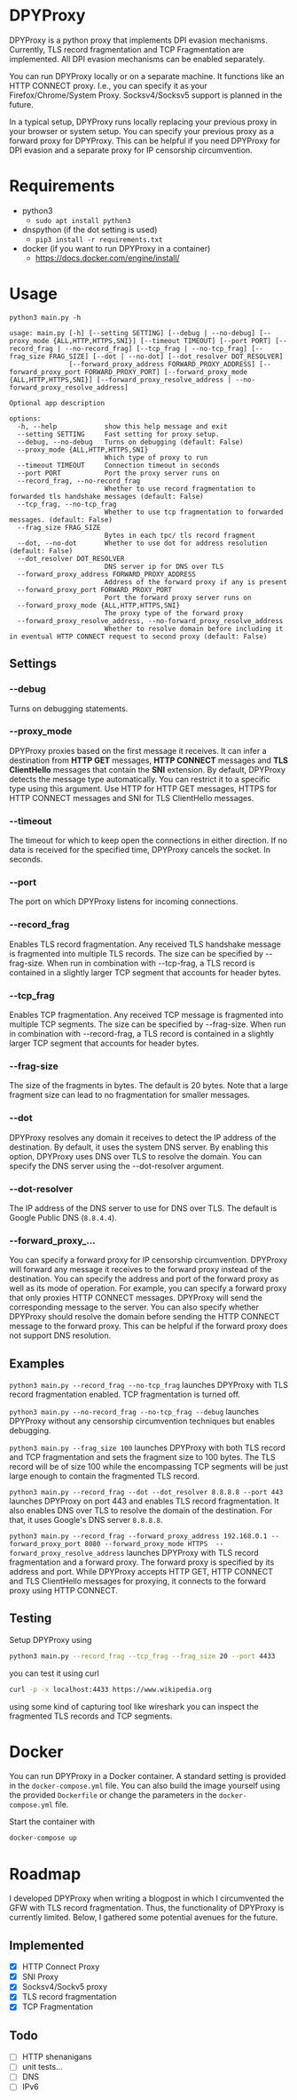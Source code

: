 # DPYProxy
DPYProxy is a python proxy that implements DPI evasion mechanisms. Currently, TLS record fragmentation and TCP
Fragmentation are implemented. All DPI evasion mechanisms can be enabled separately.

You can run DPYProxy locally or on a separate machine. It functions like an HTTP CONNECT proxy. I.e., you can specify
it as your Firefox/Chrome/System Proxy. Socksv4/Socksv5 support is planned in the future.

In a typical setup, DPYProxy runs locally replacing your previous proxy in your browser or system setup. You can specify
your previous proxy as a forward proxy for DPYProxy. This can be helpful if you need DPYProxy for DPI evasion and a
separate proxy for IP censorship circumvention.

# Requirements
- python3
  - `sudo apt install python3`
- dnspython (if the dot setting is used)
  - `pip3 install -r requirements.txt`
- docker (if you want to run DPYProxy in a container)
  - https://docs.docker.com/engine/install/
# Usage

```
python3 main.py -h
      
usage: main.py [-h] [--setting SETTING] [--debug | --no-debug] [--proxy_mode {ALL,HTTP,HTTPS,SNI}] [--timeout TIMEOUT] [--port PORT] [--record_frag | --no-record_frag] [--tcp_frag | --no-tcp_frag] [--frag_size FRAG_SIZE] [--dot | --no-dot] [--dot_resolver DOT_RESOLVER]
               [--forward_proxy_address FORWARD_PROXY_ADDRESS] [--forward_proxy_port FORWARD_PROXY_PORT] [--forward_proxy_mode {ALL,HTTP,HTTPS,SNI}] [--forward_proxy_resolve_address | --no-forward_proxy_resolve_address]

Optional app description

options:
  -h, --help            show this help message and exit
  --setting SETTING     Fast setting for proxy setup.
  --debug, --no-debug   Turns on debugging (default: False)
  --proxy_mode {ALL,HTTP,HTTPS,SNI}
                        Which type of proxy to run
  --timeout TIMEOUT     Connection timeout in seconds
  --port PORT           Port the proxy server runs on
  --record_frag, --no-record_frag
                        Whether to use record fragmentation to forwarded tls handshake messages (default: False)
  --tcp_frag, --no-tcp_frag
                        Whether to use tcp fragmentation to forwarded messages. (default: False)
  --frag_size FRAG_SIZE
                        Bytes in each tpc/ tls record fragment
  --dot, --no-dot       Whether to use dot for address resolution (default: False)
  --dot_resolver DOT_RESOLVER
                        DNS server ip for DNS over TLS
  --forward_proxy_address FORWARD_PROXY_ADDRESS
                        Address of the forward proxy if any is present
  --forward_proxy_port FORWARD_PROXY_PORT
                        Port the forward proxy server runs on
  --forward_proxy_mode {ALL,HTTP,HTTPS,SNI}
                        The proxy type of the forward proxy
  --forward_proxy_resolve_address, --no-forward_proxy_resolve_address
                        Whether to resolve domain before including it in eventual HTTP CONNECT request to second proxy (default: False)
```

## Settings

### --debug
Turns on debugging statements.

### --proxy_mode
DPYProxy proxies based on the first message it receives. It can infer a destination from **HTTP GET** messages,
**HTTP CONNECT** messages and **TLS ClientHello** messages that contain the **SNI** extension. By default, DPYProxy 
detects the message type automatically. You can restrict it to a specific type using this argument. Use HTTP for 
HTTP GET messages, HTTPS for HTTP CONNECT messages and SNI for TLS ClientHello messages.

### --timeout
The timeout for which to keep open the connections in either direction. If no data is received for the specified time, 
DPYProxy cancels the socket. In seconds.

### --port
The port on which DPYProxy listens for incoming connections.

### --record_frag
Enables TLS record fragmentation. Any received TLS handshake message is fragmented into multiple TLS records. The size 
can be specified by --frag-size. When run in combination with --tcp-frag, a TLS record is contained in a slightly larger TCP segment
that accounts for header bytes.

### --tcp_frag
Enables TCP fragmentation. Any received TCP message is fragmented into multiple TCP segments. The size can be specified
by --frag-size. When run in combination with --record-frag, a TLS record is contained in a slightly larger TCP segment
that accounts for header bytes.

### --frag-size
The size of the fragments in bytes. The default is 20 bytes. Note that a large fragment size can lead to no 
fragmentation for smaller messages.

### --dot
DPYProxy resolves any domain it receives to detect the IP address of the destination. By default, it uses the system DNS
server. By enabling this option, DPYProxy uses DNS over TLS to resolve the domain. You can specify the DNS server using
the --dot-resolver argument.

### --dot-resolver
The IP address of the DNS server to use for DNS over TLS. The default is Google Public DNS (`8.8.4.4`).

### --forward_proxy_...
You can specify a forward proxy for IP censorship circumvention. DPYProxy will forward any message it receives to the 
forward proxy instead of the destination. You can specify the address and port of the forward proxy as well as its mode
of operation. For example, you can specify a forward proxy that only proxies HTTP CONNECT messages. DPYProxy will send 
the corresponding message to the server. You can also specify whether DPYProxy should resolve the domain before sending
the HTTP CONNECT message to the forward proxy. This can be helpful if the forward proxy does not support DNS resolution.

## Examples

`python3 main.py --record_frag --no-tcp_frag` launches DPYProxy with TLS record fragmentation enabled. TCP fragmentation is 
turned off.

`python3 main.py --no-record_frag --no-tcp_frag --debug` launches DPYProxy without any censorship circumvention techniques but enables debugging.

`python3 main.py --frag_size 100` launches DPYProxy with both TLS record and TCP fragmentation
and sets the fragment size to 100 bytes. The TLS record will be of size 100 while the encompassing TCP segments will be
just large enough to contain the fragmented TLS record.

`python3 main.py --record_frag --dot --dot_resolver 8.8.8.8 --port 443` launches DPYProxy on port 443 and enables TLS record fragmentation. 
It also enables DNS over TLS to resolve the domain of the destination. For that, it uses Google's DNS server `8.8.8.8`.

`python3 main.py --record_frag --forward_proxy_address 192.168.0.1 --forward_proxy_port 8080 --forward_proxy_mode HTTPS 
--forward_proxy_resolve_address` launches DPYProxy with TLS record fragmentation and a forward proxy. The forward proxy 
is specified by its address and port. While DPYProxy accepts HTTP GET, HTTP CONNECT and TLS ClientHello messages for 
proxying, it connects to the forward proxy using HTTP CONNECT.

## Testing

Setup DPYProxy using 
```sh
python3 main.py --record_frag --tcp_frag --frag_size 20 --port 4433
```

you can test it using curl
```sh
curl -p -x localhost:4433 https://www.wikipedia.org
```

using some kind of capturing tool like wireshark you can inspect the fragmented TLS records and TCP segments.

# Docker

You can run DPYProxy in a Docker container. A standard setting is provided in the `docker-compose.yml` file. You can
also build the image yourself using the provided `Dockerfile` or change the parameters in the `docker-compose.yml` file.

Start the container with 
```sh
docker-compose up
```

# Roadmap

I developed DPYProxy when writing a blogpost in which I circumvented the GFW with TLS record fragmentation. Thus, the 
functionality of DPYProxy is currently limited. Below, I gathered some potential avenues for the future.

## Implemented
- [x] HTTP Connect Proxy
- [x] SNI Proxy
- [x] Socksv4/Sockv5 proxy
- [x] TLS record fragmentation
- [x] TCP Fragmentation

## Todo
- [ ] HTTP shenanigans
- [ ] unit tests...
- [ ] DNS
- [ ] IPv6